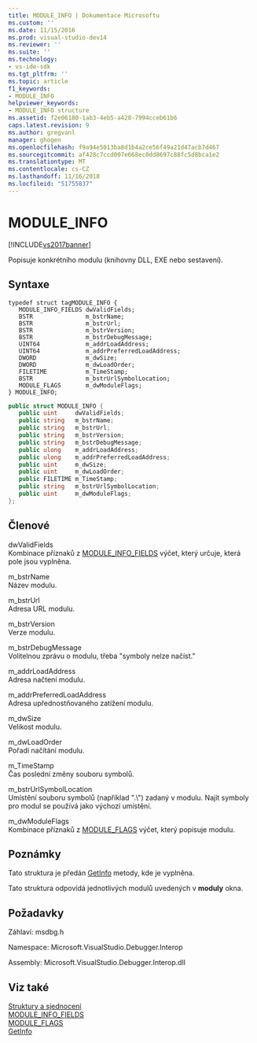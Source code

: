 ```yaml
---
title: MODULE_INFO | Dokumentace Microsoftu
ms.custom: ''
ms.date: 11/15/2016
ms.prod: visual-studio-dev14
ms.reviewer: ''
ms.suite: ''
ms.technology:
- vs-ide-sdk
ms.tgt_pltfrm: ''
ms.topic: article
f1_keywords:
- MODULE_INFO
helpviewer_keywords:
- MODULE_INFO structure
ms.assetid: f2e06180-1ab3-4eb5-a428-7994cceb61b6
caps.latest.revision: 9
ms.author: gregvanl
manager: ghogen
ms.openlocfilehash: f9a94e5013ba8d1b4a2ce56f49a21d47acb7d467
ms.sourcegitcommit: af428c7ccd007e668ec0dd8697c88fc5d8bca1e2
ms.translationtype: MT
ms.contentlocale: cs-CZ
ms.lasthandoff: 11/16/2018
ms.locfileid: "51755837"
---
```

# <a name="moduleinfo"></a>MODULE_INFO
[!INCLUDE[vs2017banner](../../../includes/vs2017banner.md)]

Popisuje konkrétního modulu (knihovny DLL, EXE nebo sestavení).  
  
## <a name="syntax"></a>Syntaxe  
  
```cpp#  
typedef struct tagMODULE_INFO {   
   MODULE_INFO_FIELDS dwValidFields;  
   BSTR               m_bstrName;  
   BSTR               m_bstrUrl;  
   BSTR               m_bstrVersion;  
   BSTR               m_bstrDebugMessage;  
   UINT64             m_addrLoadAddress;  
   UINT64             m_addrPreferredLoadAddress;  
   DWORD              m_dwSize;  
   DWORD              m_dwLoadOrder;  
   FILETIME           m_TimeStamp;  
   BSTR               m_bstrUrlSymbolLocation;  
   MODULE_FLAGS       m_dwModuleFlags;  
} MODULE_INFO;  
```  
  
```csharp  
public struct MODULE_INFO {   
   public uint     dwValidFields;  
   public string   m_bstrName;  
   public string   m_bstrUrl;  
   public string   m_bstrVersion;  
   public string   m_bstrDebugMessage;  
   public ulong    m_addrLoadAddress;  
   public ulong    m_addrPreferredLoadAddress;  
   public uint     m_dwSize;  
   public uint     m_dwLoadOrder;  
   public FILETIME m_TimeStamp;  
   public string   m_bstrUrlSymbolLocation;  
   public uint     m_dwModuleFlags;  
};  
```  
  
## <a name="members"></a>Členové  
 dwValidFields  
 Kombinace příznaků z [MODULE_INFO_FIELDS](../../../extensibility/debugger/reference/module-info-fields.md) výčet, který určuje, která pole jsou vyplněna.  
  
 m_bstrName  
 Název modulu.  
  
 m_bstrUrl  
 Adresa URL modulu.  
  
 m_bstrVersion  
 Verze modulu.  
  
 m_bstrDebugMessage  
 Volitelnou zprávu o modulu, třeba "symboly nelze načíst."  
  
 m_addrLoadAddress  
 Adresa načtení modulu.  
  
 m_addrPreferredLoadAddress  
 Adresa upřednostňovaného zatížení modulu.  
  
 m_dwSize  
 Velikost modulu.  
  
 m_dwLoadOrder  
 Pořadí načítání modulu.  
  
 m_TimeStamp  
 Čas poslední změny souboru symbolů.  
  
 m_bstrUrlSymbolLocation  
 Umístění souboru symbolů (například ".\\") zadaný v modulu. Najít symboly pro modul se používá jako výchozí umístění.  
  
 m_dwModuleFlags  
 Kombinace příznaků z [MODULE_FLAGS](../../../extensibility/debugger/reference/module-flags.md) výčet, který popisuje modulu.  
  
## <a name="remarks"></a>Poznámky  
 Tato struktura je předán [GetInfo](../../../extensibility/debugger/reference/idebugmodule2-getinfo.md) metody, kde je vyplněna.  
  
 Tato struktura odpovídá jednotlivých modulů uvedených v **moduly** okna.  
  
## <a name="requirements"></a>Požadavky  
 Záhlaví: msdbg.h  
  
 Namespace: Microsoft.VisualStudio.Debugger.Interop  
  
 Assembly: Microsoft.VisualStudio.Debugger.Interop.dll  
  
## <a name="see-also"></a>Viz také  
 [Struktury a sjednocení](../../../extensibility/debugger/reference/structures-and-unions.md)   
 [MODULE_INFO_FIELDS](../../../extensibility/debugger/reference/module-info-fields.md)   
 [MODULE_FLAGS](../../../extensibility/debugger/reference/module-flags.md)   
 [GetInfo](../../../extensibility/debugger/reference/idebugmodule2-getinfo.md)


